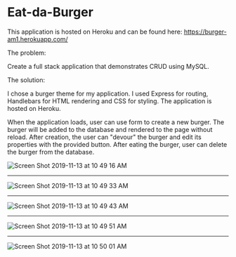 # Eat-da-Burger

This application is hosted on Heroku and can be found here: https://burger-am1.herokuapp.com/

The problem:

Create a full stack application that demonstrates CRUD using MySQL.

The solution:

I chose a burger theme for my application. I used Express for routing, Handlebars for HTML rendering and CSS for styling. The application is hosted on Heroku.

When the application loads, user can use form to create a new burger. The burger will be added to the database and rendered to the page without reload. After creation, the user can "devour" the burger and edit its properties with the provided button. After eating the burger, user can delete the burger from the database.

![Screen Shot 2019-11-13 at 10 49 16 AM](https://user-images.githubusercontent.com/48491411/68779904-6822c880-0603-11ea-84ce-123de33958c3.png)

---------

![Screen Shot 2019-11-13 at 10 49 33 AM](https://user-images.githubusercontent.com/48491411/68779909-6a852280-0603-11ea-818d-f15906024e5f.png)

---------

![Screen Shot 2019-11-13 at 10 49 43 AM](https://user-images.githubusercontent.com/48491411/68779912-6bb64f80-0603-11ea-805b-246a0af93bd8.png)

---------

![Screen Shot 2019-11-13 at 10 49 51 AM](https://user-images.githubusercontent.com/48491411/68779919-6eb14000-0603-11ea-9cb1-e46d3e95f171.png)

---------

![Screen Shot 2019-11-13 at 10 50 01 AM](https://user-images.githubusercontent.com/48491411/68779923-707b0380-0603-11ea-9018-185013a51fe0.png)
